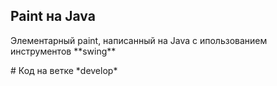 ## Paint на Java
<p>Элементарный paint, написанный на Java с ипользованием инструментов **swing**</p>
# Код на ветке *develop*
